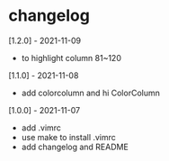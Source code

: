 # changelog

[1.2.0] - 2021-11-09
* to highlight column 81~120

[1.1.0] - 2021-11-08
* add colorcolumn and hi ColorColumn

[1.0.0] - 2021-11-07
* add .vimrc
* use make to install .vimrc
* add changelog and README
